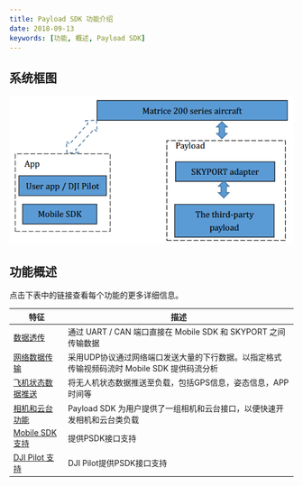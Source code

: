 ```yaml
---
title: Payload SDK 功能介绍
date: 2018-09-13
keywords: [功能, 概述, Payload SDK]
---
```


## 系统框图

![](../images/introduction/psdk_introduction/system_block.png)

## 功能概述

点击下表中的链接查看每个功能的更多详细信息。

| 特征                                                                                       | 描述                                                                                        |
|--------------------------------------------------------------------------------------------|---------------------------------------------------------------------------------------------|
| [数据透传](data-transmission.html#direct-data-transmission-UART-CAN)                       | 通过 UART / CAN 端口直接在 Mobile SDK 和 SKYPORT 之间传输数据                               |
| [网络数据传输](data-transmission.html#network-stream-data-transmission-udp)                | 采用UDP协议通过网络端口发送大量的下行数据。以指定格式传输视频码流时 Mobile SDK 提供码流分析 |
| [飞机状态数据推送](aircraft-state-push-data.html)                                          | 将无人机状态数据推送至负载，包括GPS信息，姿态信息，APP时间等                                |
| [相机和云台功能](camera-gimbal-features.html)                                              | Payload SDK 为用户提供了一组相机和云台接口，以便快速开发相机和云台类负载                    |
| [Mobile SDK 支持](integrate-other-dji-sdk-apps.html#mobile-sdk-support)                    | 提供PSDK接口支持                                                                            |
| [DJI Pilot 支持](integrate-other-dji-sdk-apps.html#dji-pilot-support)                      | DJI Pilot提供PSDK接口支持                                                                   |

